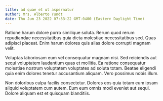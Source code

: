 ```yaml
---
title: ad quae et ut aspernatur
author: Mrs. Alberto Yundt
date: Thu Jun 23 2022 07:33:22 GMT-0400 (Eastern Daylight Time)
---
```

Ratione harum dolore porro similique soluta. Rerum quod rerum repudiandae necessitatibus quia dicta molestiae necessitatibus sed. Quas adipisci placeat. Enim harum dolores quis alias dolore corrupti magnam velit.

 Voluptas laboriosam eum vel consequatur magnam nisi. Sed reiciendis aut sequi voluptatem laudantium quas et mollitia. Ea ratione consequatur molestiae nostrum voluptatem voluptates ad soluta totam. Beatae eligendi quia enim dolores tenetur accusantium aliquam. Vero possimus nobis illum.

 Non doloribus culpa facilis consectetur. Dolores eos quia totam eum ipsam aliquid voluptatem cum autem. Eum eum omnis modi eveniet aut sequi. Dolore aliquam est et quisquam blanditiis.
